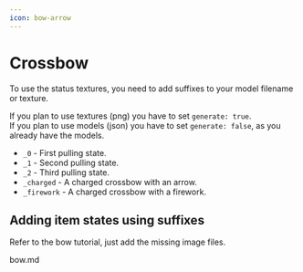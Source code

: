 ```yaml
---
icon: bow-arrow
---
```


# Crossbow

To use the status textures, you need to add suffixes to your model filename or texture.

If you plan to use textures (png) you have to set `generate: true`.\
If you plan to use models (json) you have to set `generate: false`, as you already have the models.&#x20;

* `_0` - First pulling state.
* `_1` - Second pulling state.
* `_2` - Third pulling state.
* `_charged` - A charged crossbow with an arrow.
* `_firework` - A charged crossbow with a firework.

## Adding item states using suffixes

Refer to the bow tutorial, just add the missing image files.


<Card title="bow.md" icon="text" href="/bow.md/">
bow.md
</Card>

